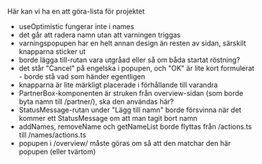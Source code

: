 Här kan vi ha en att göra-lista för projektet

- useOptimistic fungerar inte i names
- det går att radera namn utan att varningen triggas
- varningspopupen har en helt annan design än resten av sidan, särskilt knapparna sticker ut
- borde lägga till-rutan vara utgråad eller så om båda startat röstning?
- det står "Cancel" på engelska i popupen, och "OK" är lite kort formulerat - borde stå vad som händer egentligen
- knapparna är lite märkligt placerade i förhållande till varandra
- PartnerBox-komponenten är struken från overview-sidan (som borde byta namn till /partner/), ska den användas här?
- StatusMessage-rutan under "Lägg till namn" borde försvinna när det kommer ett StatusMessage om att man tagit bort namn
- addNames, removeName och getNameList borde flyttas från /actions.ts till /names/actions.ts
- popupen i /overview/ måste göras om så att den matchar den här popupen (eller tvärtom)
